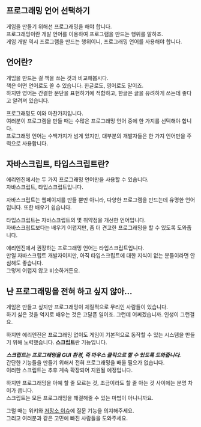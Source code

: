 ## 프로그래밍 언어 선택하기

게임을 만들기 위해선 프로그래밍을 해야 합니다.  
프로그래밍이란 개발 언어를 이용하여 프로그램을 만드는 행위를 말하죠.  
게임 개발 역시 프로그램을 만드는 행위이니, 프로그래밍 언어를 사용해야 합니다.

## 언어란?

게임을 만드는 걸 책을 쓰는 것과 비교해봅시다.  
책은 어떤 언어로도 쓸 수 있습니다. 한글로도, 영어로도 말이죠.  
하지만 영어는 간결한 문단을 표현하기에 적합하고, 한글은 글을 유려하게 쓰는데 좋다고 알려져 있습니다.

프로그래밍도 이와 마찬가지입니다.  
여러분이 프로그램을 만들 때는 수많은 프로그래밍 언어 중에 한 가지를 선택해야 합니다.  
프로그래밍 언어는 수백가지가 넘게 있지만, 대부분의 개발자들은 한 가지 언어만을 주력으로 사용합니다.  

## 자바스크립트, 타입스크립트란?

에리엔진에서는 두 가지 프로그래밍 언어만을 사용할 수 있습니다.  
자바스크립트, 타입스크립트입니다.

자바스크립트는 웹페이지를 만들 뿐만 아니라, 다양한 프로그램을 만드는데 유명한 언어입니다. 또한 배우기 쉽습니다.

타입스크립트는 자바스크립트의 몇 취약점을 개선한 언어입니다.  
자바스크립트보다는 배우기 어렵지만, 좀 더 견고한 프로그래밍을 할 수 있도록 도와줍니다.

에리엔진에서 권장하는 프로그래밍 언어는 타입스크립트입니다.  
만일 자바스크립트 개발자이지만, 아직 타입스크립트에 대한 지식이 없는 분들이라면 안심해도 좋습니다.  
그렇게 어렵지 않고 비슷하거든요.

## 난 프로그래밍을 전혀 하고 싶지 않아...

게임은 만들고 싶지만 프로그래밍이 체질적으로 무리인 사람들이 있습니다.  
하기 싫은 것을 억지로 배우는 것은 고달픈 일이죠. 그런데 어쩌겠습니까. 인생이 그런걸요.

하지만 에리엔진은 프로그래밍 없이도 게임이 기본적으로 동작할 수 있는 시스템을 만들기 위해 노력했습니다. **스크립트**란 기능입니다.

***스크립트는 프로그래밍을 GUI 환경, 즉 마우스 클릭으로 할 수 있도록 도와줍니다.***  
간단한 기능들을 만들기 위해서 전혀 프로그래밍을 배울 필요가 없습니다.  
이러한 스크립트는 추후 계속 확장되어 지원될 예정입니다.

하지만 프로그래밍을 아예 할 줄 모르는 것, 조금이라도 할 줄 아는 것 사이에는 분명 차이가 큽니다.  
스크립트는 모든 프로그래밍을 해결해줄 수 있는 마법이 아니니까요.

그럴 때는 위키와 [저장소 이슈](https://github.com/izure1/eriengine4/issues)에 질문 기능을 의지해주세요.  
그리고 여러분과 같은 고민에 빠진 사람들을 도와주세요.